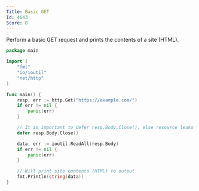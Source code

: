```yaml
---
Title: Basic GET
Id: 4643
Score: 8
---
```

Perform a basic GET request and prints the contents of a site (HTML).

```go
package main

import (
    "fmt"
    "io/ioutil"
    "net/http"
)

func main() {
    resp, err := http.Get("https://example.com/")
    if err != nil {
        panic(err)
    }

    // It is important to defer resp.Body.Close(), else resource leaks will occur.
    defer resp.Body.Close()

    data, err := ioutil.ReadAll(resp.Body)
    if err != nil {
        panic(err)
    }

    // Will print site contents (HTML) to output
    fmt.Println(string(data))
}
```
